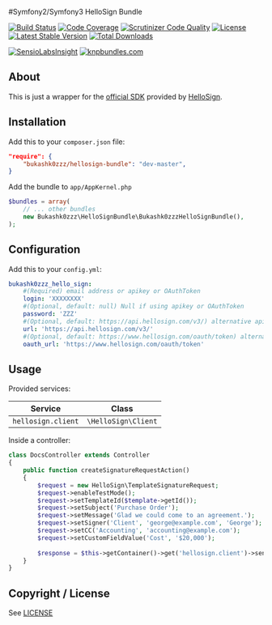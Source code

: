 #Symfony2/Symfony3 HelloSign Bundle

[![Build Status](https://img.shields.io/scrutinizer/build/g/Bukashk0zzz/HelloSignBundle.svg?style=flat-square)](https://travis-ci.org/Bukashk0zzz/HelloSignBundle)
[![Code Coverage](https://img.shields.io/codecov/c/github/Bukashk0zzz/HelloSignBundle.svg?style=flat-square)](https://codecov.io/github/Bukashk0zzz/HelloSignBundle)
[![Scrutinizer Code Quality](https://img.shields.io/scrutinizer/g/Bukashk0zzz/HelloSignBundle.svg?style=flat-square)](https://scrutinizer-ci.com/g/Bukashk0zzz/HelloSignBundle/?branch=master)
[![License](https://img.shields.io/packagist/l/Bukashk0zzz/hellosign-bundle.svg?style=flat-square)](https://packagist.org/packages/Bukashk0zzz/hellosign-bundle)
[![Latest Stable Version](https://img.shields.io/packagist/v/Bukashk0zzz/hellosign-bundle.svg?style=flat-square)](https://packagist.org/packages/Bukashk0zzz/hellosign-bundle)
[![Total Downloads](https://img.shields.io/packagist/dt/Bukashk0zzz/hellosign-bundle.svg?style=flat-square)](https://packagist.org/packages/Bukashk0zzz/hellosign-bundle)

[![SensioLabsInsight](https://insight.sensiolabs.com/projects/d9fd847e-6875-48d9-8929-2db940ffb9b9/small.png)](https://insight.sensiolabs.com/projects/d9fd847e-6875-48d9-8929-2db940ffb9b9)
[![knpbundles.com](http://knpbundles.com/Bukashk0zzz/HelloSignBundle/badge-short)](http://knpbundles.com/Bukashk0zzz/HelloSignBundle)

About
-----

This is just a wrapper for the [official SDK](https://github.com/HelloFax/hellosign-php-sdk) provided by [HelloSign](https://www.hellosign.com).

Installation
------------

Add this to your `composer.json` file:

```json
"require": {
	"bukashk0zzz/hellosign-bundle": "dev-master",
}
```


Add the bundle to `app/AppKernel.php`

```php
$bundles = array(
	// ... other bundles
	new Bukashk0zzz\HelloSignBundle\Bukashk0zzzHelloSignBundle(),
);
```

Configuration
-------------

Add this to your `config.yml`:

```yaml
bukashk0zzz_hello_sign:
    #(Required) email address or apikey or OAuthToken
    login: 'XXXXXXXX'
    #(Optional, default: null) Null if using apikey or OAuthToken
    password: 'ZZZ'
    #(Optional, default: https://api.hellosign.com/v3/) alternative api base url
    url: 'https://api.hellosign.com/v3/'
    #(Optional, default: https://www.hellosign.com/oauth/token) alternative oauth url
    oauth_url: 'https://www.hellosign.com/oauth/token'
```


Usage
-----

Provided services:

| Service             | Class                         |
|---------------------|-------------------------------|
| `hellosign.client`  | `\HelloSign\Client`           |


Inside a controller:

```php
class DocsController extends Controller
{
    public function createSignatureRequestAction()
    {
        $request = new HelloSign\TemplateSignatureRequest;
        $request->enableTestMode();
        $request->setTemplateId($template->getId());
        $request->setSubject('Purchase Order');
        $request->setMessage('Glad we could come to an agreement.');
        $request->setSigner('Client', 'george@example.com', 'George');
        $request->setCC('Accounting', 'accounting@example.com');
        $request->setCustomFieldValue('Cost', '$20,000');
        
        $response = $this->getContainer()->get('hellosign.client')->sendTemplateSignatureRequest($request);
    }
}
```

Copyright / License
-------------------

See [LICENSE](https://github.com/bukashk0zzz/HelloSignBundle/blob/master/LICENSE)

